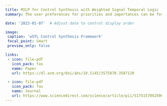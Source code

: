 ```yaml
---
title: MILP for Control Synthesis with Weighted Signal Temporal Logic
summary: The user preferences for priorities and importances can be formally expressed using Weighted Signal Temporal Logic (wSTL). In this line of work, we propose efficient Mixed Integer Linear Programming formulations for globally optimal control synthesis of wSTL formulae. <span style="color:rgb(0, 187, 255);">This work was invited to special issue of IFAC journal Nonlinear Analysis- Hybrid Systems, 2025.</span>

date: '2023-01-07'  # Adjust date to control display order

image:
 caption: 'wSTL Control Synthesis Framework'
 focal_point: Smart
 preview_only: false

links:
 - icon: file-pdf
   icon_pack: fas
   name: Paper
   url: https://dl.acm.org/doi/abs/10.1145/3575870.3587120

 - icon: file-pdf
   icon_pack: fas
   name: Journal
   url: https://www.sciencedirect.com/science/article/pii/S1751570X25000020
---
```


<!-- This work introduces a Mixed Integer Linear Programming (MILP) based approach for control synthesis using weighted Signal Temporal Logic (wSTL), extending traditional STL to incorporate user preferences and priorities.

## Key Features

- Extension of Signal Temporal Logic (STL) to weighted STL
- MILP-based synthesis approach
- Support for weighted logical and temporal operators
- Extended semantics for until and release operators
- Global optimization through MILP solvers

## Technical Framework

### wSTL Components
1. **Weighted Operators**
  - Logical operator weights for task importance
  - Temporal operator weights for timing preferences
  - Until and release operator semantics
  - Quantitative semantics modulation

2. **MILP Formulation**
  - Efficient encoding of operators
  - Weighted traditional robustness
  - Global optimization capability
  - Non-convex environment handling

### Advantages over Traditional STL
- User preference integration
- Priority handling for concurrent tasks
- Flexible satisfaction timing
- Global optimization vs. local optima
- Enhanced control synthesis capabilities

## Implementation Details

### Control Synthesis
- Navigation in non-convex environments
- Multiple constraint handling
- Distinct Boolean and temporal operations
- Comparison with standard STL

### Performance Metrics
- Computational efficiency
- Solution optimality
- Complexity analysis
- Runtime comparison

## Applications

Particularly suitable for:
- Robot motion planning
- Multi-task scheduling
- Priority-based control
- Time-sensitive operations

## Case Studies

Our implementation demonstrates:
1. **Functionality Analysis**
  - Boolean operator performance
  - Temporal operator effectiveness
  - Combined operator scenarios


2. **Performance Evaluation**
  - Time complexity analysis
  - Encoding efficiency
  - Solution quality assessment -->